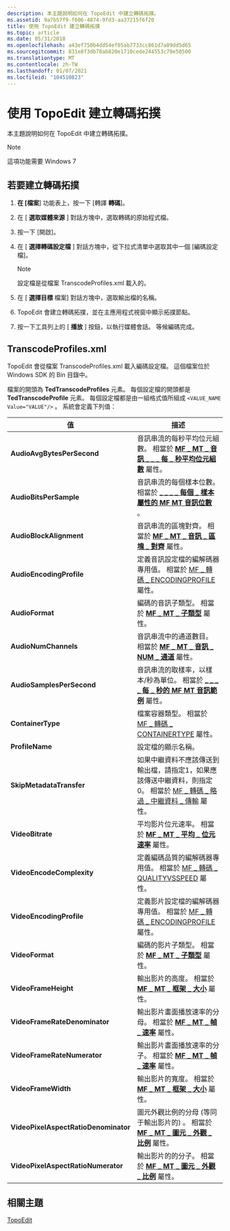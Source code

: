 ```yaml
---
description: 本主題說明如何在 TopoEdit 中建立轉碼拓撲。
ms.assetid: 9a7b57f9-f606-4874-9fd3-aa37215f6f20
title: 使用 TopoEdit 建立轉碼拓撲
ms.topic: article
ms.date: 05/31/2018
ms.openlocfilehash: a43ef750b4dd54ef05ab7733cc861d7a09dd5d65
ms.sourcegitcommit: 831e8f3db78ab820e1710cede244553c70e50500
ms.translationtype: MT
ms.contentlocale: zh-TW
ms.lasthandoff: 01/07/2021
ms.locfileid: "104510823"
---
```

# <a name="building-a-transcode-topology-with-topoedit"></a>使用 TopoEdit 建立轉碼拓撲

本主題說明如何在 TopoEdit 中建立轉碼拓撲。

> [!Note]  
> 這項功能需要 Windows 7

 

## <a name="to-build-a-transcoding-topology"></a>若要建立轉碼拓撲

1.  **在 [檔案**] 功能表上，按一下 [轉譯 **轉碼**]。

2.  在 [ **選取媒體來源** ] 對話方塊中，選取轉碼的原始程式檔。
3.  按一下 [開啟]。
4.  在 [ **選擇轉碼設定檔** ] 對話方塊中，從下拉式清單中選取其中一個 [編碼設定檔]。
    > [!Note]  
    > 設定檔是從檔案 TranscodeProfiles.xml 載入的。

     

5.  在 [ **選擇目標** 檔案] 對話方塊中，選取輸出檔的名稱。
6.  TopoEdit 會建立轉碼拓撲，並在主應用程式視窗中顯示拓撲節點。
7.  按一下工具列上的 [ **播放** ] 按鈕，以執行媒體會話。 等候編碼完成。

## <a name="transcodeprofilesxml"></a>TranscodeProfiles.xml

TopoEdit 會從檔案 TranscodeProfiles.xml 載入編碼設定檔。 這個檔案位於 Windows SDK 的 Bin 目錄中。

檔案的開頭為 **TedTranscodeProfiles** 元素。 每個設定檔的開頭都是 **TedTranscodeProfile** 元素。 每個設定檔都是由一組格式值所組成 `<VALUE_NAME Value="VALUE"/>` 。 系統會定義下列值：



| 值                                                                                                                                                                                                    | 描述                                                                                                                                                                                                                            |
|----------------------------------------------------------------------------------------------------------------------------------------------------------------------------------------------------------|----------------------------------------------------------------------------------------------------------------------------------------------------------------------------------------------------------------------------------------|
| <span id="AudioAvgBytesPerSecond"></span><span id="audioavgbytespersecond"></span><span id="AUDIOAVGBYTESPERSECOND"></span>**AudioAvgBytesPerSecond**<br/>                                         | 音訊串流的每秒平均位元組數。 相當於 [**MF \_ MT \_ 音訊 \_ \_ \_ 每 \_ 秒平均位元組數**](mf-mt-audio-avg-bytes-per-second-attribute.md) 屬性。<br/>                                                |
| <span id="AudioBitsPerSample"></span><span id="audiobitspersample"></span><span id="AUDIOBITSPERSAMPLE"></span>**AudioBitsPerSample**<br/>                                                         | 音訊串流的每個樣本位數。 相當於 [**\_ \_ \_ \_ 每個 \_ 樣本屬性的 MF MT 音訊位數**](mf-mt-audio-bits-per-sample-attribute.md) 。<br/>                                                          |
| <span id="AudioBlockAlignment"></span><span id="audioblockalignment"></span><span id="AUDIOBLOCKALIGNMENT"></span>**AudioBlockAlignment**<br/>                                                     | 音訊串流的區塊對齊。 相當於 [**MF \_ MT \_ 音訊 \_ 區塊 \_ 對齊**](mf-mt-audio-block-alignment-attribute.md) 屬性。<br/>                                                                     |
| <span id="AudioEncodingProfile"></span><span id="audioencodingprofile"></span><span id="AUDIOENCODINGPROFILE"></span>**AudioEncodingProfile**<br/>                                                 | 定義音訊設定檔的編解碼器專用值。 相當於 [MF \_ 轉碼 \_ ENCODINGPROFILE](mf-transcode-encodingprofile.md) 屬性。 <br/>                                                                     |
| <span id="AudioFormat"></span><span id="audioformat"></span><span id="AUDIOFORMAT"></span>**AudioFormat**<br/>                                                                                     | 編碼的音訊子類型。 相當於 [**MF \_ MT \_ 子類型**](mf-mt-subtype-attribute.md) 屬性。<br/>                                                                                                                  |
| <span id="AudioNumChannels"></span><span id="audionumchannels"></span><span id="AUDIONUMCHANNELS"></span>**AudioNumChannels**<br/>                                                                 | 音訊串流中的通道數目。 相當於 [**MF \_ MT \_ 音訊 \_ NUM \_ 通道**](mf-mt-audio-num-channels-attribute.md) 屬性。<br/>                                                                         |
| <span id="AudioSamplesPerSecond"></span><span id="audiosamplespersecond"></span><span id="AUDIOSAMPLESPERSECOND"></span>**AudioSamplesPerSecond**<br/>                                             | 音訊串流的取樣率，以樣本/秒為單位。 相當於 [**\_ \_ \_ \_ 每 \_ 秒的 MF MT 音訊範例**](mf-mt-audio-samples-per-second-attribute.md) 屬性。<br/>                                            |
| <span id="ContainerType"></span><span id="containertype"></span><span id="CONTAINERTYPE"></span>**ContainerType**<br/>                                                                             | 檔案容器類型。 相當於 [MF \_ 轉碼 \_ CONTAINERTYPE](mf-transcode-containertype.md) 屬性。 <br/>                                                                                                       |
| <span id="ProfileName"></span><span id="profilename"></span><span id="PROFILENAME"></span>**ProfileName**<br/>                                                                                     | 設定檔的顯示名稱。<br/>                                                                                                                                                                                            |
| <span id="SkipMetadataTransfer"></span><span id="skipmetadatatransfer"></span><span id="SKIPMETADATATRANSFER"></span>**SkipMetadataTransfer**<br/>                                                 | 如果中繼資料不應該傳送到輸出檔，請指定1，如果應該傳送中繼資料，則指定0。 相當於 [MF \_ 轉碼 \_ 略過 \_ 中繼資料 \_ 傳輸](mf-transcode-skip-metadata-transfer.md) 屬性。<br/> |
| <span id="VideoBitrate"></span><span id="videobitrate"></span><span id="VIDEOBITRATE"></span>**VideoBitrate**<br/>                                                                                 | 平均影片位元速率。 相當於 [**MF \_ MT \_ 平均 \_ 位元速率**](mf-mt-avg-bitrate-attribute.md) 屬性。 <br/>                                                                                                        |
| <span id="VideoEncodeComplexity"></span><span id="videoencodecomplexity"></span><span id="VIDEOENCODECOMPLEXITY"></span>**VideoEncodeComplexity**<br/>                                             | 定義編碼品質的編解碼器專用值。 相當於 [MF \_ 轉碼 \_ QUALITYVSSPEED](mf-transcode-qualityvsspeed.md) 屬性。 <br/>                                                                      |
| <span id="VideoEncodingProfile"></span><span id="videoencodingprofile"></span><span id="VIDEOENCODINGPROFILE"></span>**VideoEncodingProfile**<br/>                                                 | 定義影片設定檔的編解碼器專用值。 相當於 [MF \_ 轉碼 \_ ENCODINGPROFILE](mf-transcode-encodingprofile.md) 屬性。 <br/>                                                                     |
| <span id="VideoFormat"></span><span id="videoformat"></span><span id="VIDEOFORMAT"></span>**VideoFormat**<br/>                                                                                     | 編碼的影片子類型。 相當於 [**MF \_ MT \_ 子類型**](mf-mt-subtype-attribute.md) 屬性。<br/>                                                                                                                  |
| <span id="VideoFrameHeight"></span><span id="videoframeheight"></span><span id="VIDEOFRAMEHEIGHT"></span>**VideoFrameHeight**<br/>                                                                 | 輸出影片的高度。 相當於 [**MF \_ MT \_ 框架 \_ 大小**](mf-mt-frame-size-attribute.md) 屬性。<br/>                                                                                                      |
| <span id="VideoFrameRateDenominator"></span><span id="videoframeratedenominator"></span><span id="VIDEOFRAMERATEDENOMINATOR"></span>**VideoFrameRateDenominator**<br/>                             | 輸出影片畫面播放速率的分母。 相當於 [**MF \_ MT \_ 幀 \_ 速率**](mf-mt-frame-rate-attribute.md) 屬性。<br/>                                                                               |
| <span id="VideoFrameRateNumerator"></span><span id="videoframeratenumerator"></span><span id="VIDEOFRAMERATENUMERATOR"></span>**VideoFrameRateNumerator**<br/>                                     | 輸出影片畫面播放速率的分子。 相當於 [**MF \_ MT \_ 幀 \_ 速率**](mf-mt-frame-rate-attribute.md) 屬性。<br/>                                                                                 |
| <span id="VideoFrameWidth"></span><span id="videoframewidth"></span><span id="VIDEOFRAMEWIDTH"></span>**VideoFrameWidth**<br/>                                                                     | 輸出影片的寬度。 相當於 [**MF \_ MT \_ 框架 \_ 大小**](mf-mt-frame-size-attribute.md) 屬性。<br/>                                                                                                       |
| <span id="VideoPixelAspectRatioDenominator"></span><span id="videopixelaspectratiodenominator"></span><span id="VIDEOPIXELASPECTRATIODENOMINATOR"></span>**VideoPixelAspectRatioDenominator**<br/> | 圖元外觀比例的分母 (等同于輸出影片的) 。 相當於 [**MF \_ MT \_ 圖元 \_ 外觀 \_ 比例**](mf-mt-pixel-aspect-ratio-attribute.md) 屬性。 <br/>                                               |
| <span id="VideoPixelAspectRatioNumerator"></span><span id="videopixelaspectrationumerator"></span><span id="VIDEOPIXELASPECTRATIONUMERATOR"></span>**VideoPixelAspectRatioNumerator**<br/>         | 輸出影片的的分子。 相當於 [**MF \_ MT \_ 圖元 \_ 外觀 \_ 比例**](mf-mt-pixel-aspect-ratio-attribute.md) 屬性。 <br/>                                                                      |



 

## <a name="related-topics"></a>相關主題

<dl> <dt>

[TopoEdit](topoedit.md)
</dt> </dl>

 

 




